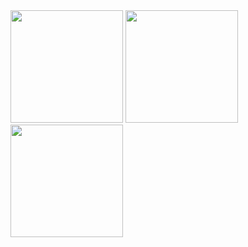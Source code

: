<div>
  <img height="180em" src="https://github-readme-stats.vercel.app/api?username=FelipeRotermel&show_icons=true&theme=radical" />
  <img height="180em" src="https://github-readme-stats.vercel.app/api/top-langs/?username=FelipeRotermel&layout=compact&langs_count=7&theme=radical" />
  <img height="180em" src="https://static.wikia.nocookie.net/liberproeliis/images/5/58/Solairewik2.png/revision/latest?cb=20200503193619&path-prefix=pt-br" />
</div>

